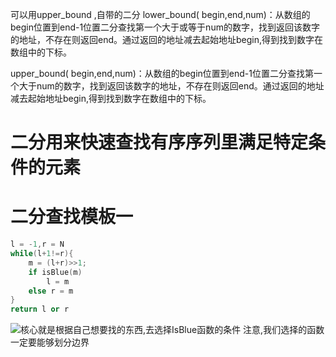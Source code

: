 可以用upper_bound ,自带的二分
lower_bound( begin,end,num)：从数组的begin位置到end-1位置二分查找第一个大于或等于num的数字，找到返回该数字的地址，不存在则返回end。通过返回的地址减去起始地址begin,得到找到数字在数组中的下标。  

upper_bound( begin,end,num)：从数组的begin位置到end-1位置二分查找第一个大于num的数字，找到返回该数字的地址，不存在则返回end。通过返回的地址减去起始地址begin,得到找到数字在数组中的下标。

# 二分用来快速查找有序序列里满足特定条件的元素


# 二分查找模板一
```c++
l = -1,r = N
while(l+1!=r){
	m = (l+r)>>1;
	if isBlue(m)
		l = m
	else r = m
}
return l or r
```
![](Pasted%20image%2020240725190134.png)核心就是根据自己想要找的东西,去选择IsBlue函数的条件
注意,我们选择的函数一定要能够划分边界

